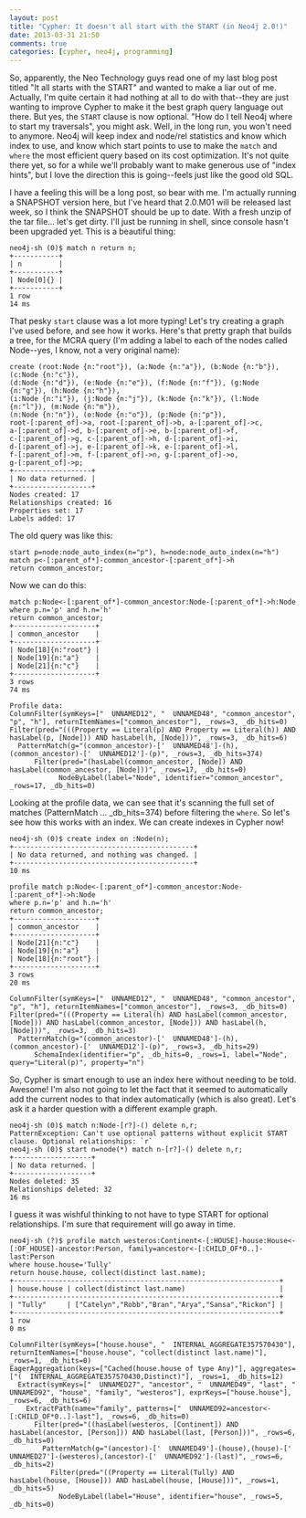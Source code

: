 ```yaml
---
layout: post
title: "Cypher: It doesn't all start with the START (in Neo4j 2.0!)"
date: 2013-03-31 21:50
comments: true
categories: [cypher, neo4j, programming]
---
```

So, apparently, the Neo Technology guys read one of my last blog post titled "It all starts with the START" and wanted to make a liar out of me. Actually, I'm quite certain it had nothing at all to do with that--they are just wanting to improve Cypher to make it the best graph query language out there. But yes, the `START` clause is now optional. "How do I tell Neo4j where to start my traversals", you might ask. Well, in the long run, you won't need to anymore. Neo4j will keep index and node/rel statistics and know which index to use, and know which start points to use to make the `match` and `where` the most efficient query based on its cost optimization. It's not quite there yet, so for a while we'll probably want to make generous use of "index hints", but I love the direction this is going--feels just like the good old SQL.

I have a feeling this will be a long post, so bear with me. I'm actually running a SNAPSHOT version here, but I've heard that 2.0.M01 will be released last week, so I think the SNAPSHOT should be up to date. With a fresh unzip of the tar file... let's get dirty. I'll just be running in shell, since console hasn't been upgraded yet. This is a beautiful thing:

```
neo4j-sh (0)$ match n return n;
+-----------+
| n         |
+-----------+
| Node[0]{} |
+-----------+
1 row
14 ms
```

That pesky `start` clause was a lot more typing! Let's try creating a graph I've used before, and see how it works. Here's that pretty graph that builds a tree, for the MCRA query (I'm adding a label to each of the nodes called Node--yes, I know, not a very original name):
```
create (root:Node {n:"root"}), (a:Node {n:"a"}), (b:Node {n:"b"}), (c:Node {n:"c"}), 
(d:Node {n:"d"}), (e:Node {n:"e"}), (f:Node {n:"f"}), (g:Node {n:"g"}), (h:Node {n:"h"}), 
(i:Node {n:"i"}), (j:Node {n:"j"}), (k:Node {n:"k"}), (l:Node {n:"l"}), (m:Node {n:"m"}), 
(n:Node {n:"n"}), (o:Node {n:"o"}), (p:Node {n:"p"}),
root-[:parent_of]->a, root-[:parent_of]->b, a-[:parent_of]->c, 
a-[:parent_of]->d, b-[:parent_of]->e, b-[:parent_of]->f,
c-[:parent_of]->g, c-[:parent_of]->h, d-[:parent_of]->i, 
d-[:parent_of]->j, e-[:parent_of]->k, e-[:parent_of]->l, 
f-[:parent_of]->m, f-[:parent_of]->n, g-[:parent_of]->o, 
g-[:parent_of]->p;
+-------------------+
| No data returned. |
+-------------------+
Nodes created: 17
Relationships created: 16
Properties set: 17
Labels added: 17
```

The old query was like this:
```
start p=node:node_auto_index(n="p"), h=node:node_auto_index(n="h")
match p<-[:parent_of*]-common_ancestor-[:parent_of*]->h
return common_ancestor;
```

Now we can do this:
```
match p:Node<-[:parent_of*]-common_ancestor:Node-[:parent_of*]->h:Node
where p.n='p' and h.n='h'
return common_ancestor;
+--------------------+
| common_ancestor    |
+--------------------+
| Node[18]{n:"root"} |
| Node[19]{n:"a"}    |
| Node[21]{n:"c"}    |
+--------------------+
3 rows
74 ms

Profile data:
ColumnFilter(symKeys=["  UNNAMED12", "  UNNAMED48", "common_ancestor", "p", "h"], returnItemNames=["common_ancestor"], _rows=3, _db_hits=0)
Filter(pred="(((Property == Literal(p) AND Property == Literal(h)) AND hasLabel(p, [Node])) AND hasLabel(h, [Node]))", _rows=3, _db_hits=6)
  PatternMatch(g="(common_ancestor)-['  UNNAMED48']-(h),(common_ancestor)-['  UNNAMED12']-(p)", _rows=3, _db_hits=374)
      Filter(pred="(hasLabel(common_ancestor, [Node]) AND hasLabel(common_ancestor, [Node]))", _rows=17, _db_hits=0)
            NodeByLabel(label="Node", identifier="common_ancestor", _rows=17, _db_hits=0)
```

Looking at the profile data, we can see that it's scanning the full set of matches (PatternMatch ... _db_hits=374) before filtering the `where`. So let's see how this works with an index. We can create indexes in Cypher now!
```
neo4j-sh (0)$ create index on :Node(n);
+--------------------------------------------+
| No data returned, and nothing was changed. |
+--------------------------------------------+
10 ms

profile match p:Node<-[:parent_of*]-common_ancestor:Node-[:parent_of*]->h:Node
where p.n='p' and h.n='h'
return common_ancestor;
+--------------------+
| common_ancestor    |
+--------------------+
| Node[21]{n:"c"}    |
| Node[19]{n:"a"}    |
| Node[18]{n:"root"} |
+--------------------+
3 rows
20 ms

ColumnFilter(symKeys=["  UNNAMED12", "  UNNAMED48", "common_ancestor", "p", "h"], returnItemNames=["common_ancestor"], _rows=3, _db_hits=0)
Filter(pred="(((Property == Literal(h) AND hasLabel(common_ancestor, [Node])) AND hasLabel(common_ancestor, [Node])) AND hasLabel(h, [Node]))", _rows=3, _db_hits=3)
  PatternMatch(g="(common_ancestor)-['  UNNAMED48']-(h),(common_ancestor)-['  UNNAMED12']-(p)", _rows=3, _db_hits=29)
      SchemaIndex(identifier="p", _db_hits=0, _rows=1, label="Node", query="Literal(p)", property="n")
```

So, Cypher is smart enough to use an index here without needing to be told. Awesome! I'm also not going to let the fact that it seemed to automatically add the current nodes to that index automatically (which is also great). Let's ask it a harder question with a different example graph.

```
neo4j-sh (0)$ match n:Node-[r?]-() delete n,r;
PatternException: Can't use optional patterns without explicit START clause. Optional relationships: `r`
neo4j-sh (0)$ start n=node(*) match n-[r?]-() delete n,r;
+-------------------+
| No data returned. |
+-------------------+
Nodes deleted: 35
Relationships deleted: 32
16 ms
```

I guess it was wishful thinking to not have to type START for optional relationships. I'm sure that requirement will go away in time.

```
neo4j-sh (?)$ profile match westeros:Continent<-[:HOUSE]-house:House<-[:OF_HOUSE]-ancestor:Person, family=ancestor<-[:CHILD_OF*0..]-last:Person
where house.house='Tully'
return house.house, collect(distinct last.name);
+-----------------------------------------------------------------+
| house.house | collect(distinct last.name)                       |
+-----------------------------------------------------------------+
| "Tully"     | ["Catelyn","Robb","Bran","Arya","Sansa","Rickon"] |
+-----------------------------------------------------------------+
1 row
0 ms

ColumnFilter(symKeys=["house.house", "  INTERNAL_AGGREGATE357570430"], returnItemNames=["house.house", "collect(distinct last.name)"], _rows=1, _db_hits=0)
EagerAggregation(keys=["Cached(house.house of type Any)"], aggregates=["(  INTERNAL_AGGREGATE357570430,Distinct)"], _rows=1, _db_hits=12)
  Extract(symKeys=["  UNNAMED27", "ancestor", "  UNNAMED49", "last", "  UNNAMED92", "house", "family", "westeros"], exprKeys=["house.house"], _rows=6, _db_hits=6)
    ExtractPath(name="family", patterns=["  UNNAMED92=ancestor<-[:CHILD_OF*0..]-last"], _rows=6, _db_hits=0)
      Filter(pred="((hasLabel(westeros, [Continent]) AND hasLabel(ancestor, [Person])) AND hasLabel(last, [Person]))", _rows=6, _db_hits=0)
        PatternMatch(g="(ancestor)-['  UNNAMED49']-(house),(house)-['  UNNAMED27']-(westeros),(ancestor)-['  UNNAMED92']-(last)", _rows=6, _db_hits=2)
          Filter(pred="((Property == Literal(Tully) AND hasLabel(house, [House])) AND hasLabel(house, [House]))", _rows=1, _db_hits=5)
            NodeByLabel(label="House", identifier="house", _rows=5, _db_hits=0)


```

